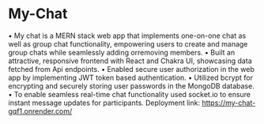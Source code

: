 # My-Chat
• My chat is a MERN stack web app that implements one-on-one chat as well as group chat functionality, empowering
users to create and manage group chats while seamlessly adding orremoving members.
• Built an attractive, responsive frontend with React and Chakra UI, showcasing data fetched from Api endpoints.
• Enabled secure user authorization in the web app by implementing JWT token based authentication.
• Utilized bcrypt for encrypting and securely storing user passwords in the MongoDB database.
• To enable seamless real-time chat functionality used socket.io to ensure instant message updates for participants.
Deployment link: https://my-chat-gqf1.onrender.com/
